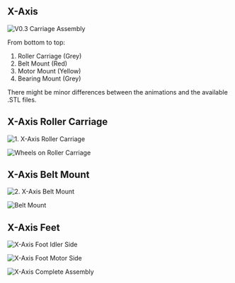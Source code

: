 ## X-Axis

![V0.3 Carriage Assembly](https://giant.gfycat.com/WickedColorlessHochstettersfrog.gif)

From bottom to top:
1. Roller Carriage (Grey)
2. Belt Mount (Red)
3. Motor Mount (Yellow)
4. Bearing Mount (Grey)


There might be minor differences between the animations and the available .STL files.

## X-Axis Roller Carriage

![1. X-Axis Roller Carriage](https://i.imgur.com/8LcjthJ.png)

![Wheels on Roller Carriage](https://i.imgur.com/8PWVwMF.png)


## X-Axis Belt Mount

![2. X-Axis Belt Mount](https://i.imgur.com/64v6RcK.png)

![Belt Mount](https://i.imgur.com/yMhgfwD.png)


## X-Axis Feet

![X-Axis Foot Idler Side](https://i.imgur.com/xP4gGSf.png)

![X-Axis Foot Motor Side](https://i.imgur.com/WBAooYf.png)

![X-Axis Complete Assembly](https://i.imgur.com/tvuzWSx.png)

